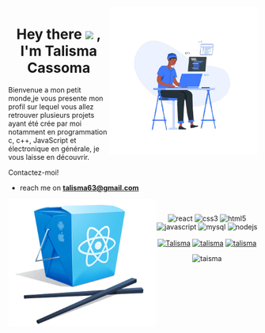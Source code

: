 <!--
**talisma-cassoma/talisma-cassoma** is a ✨ _special_ ✨ repository because its `README.md` (this file) appears on your GitHub profile.-->
<img src="images/me.png" align="right" width="300">
<h1 align="center">Hey there <img src="https://media.giphy.com/media/hvRJCLFzcasrR4ia7z/giphy.gif" width="30px"> , I'm Talisma Cassoma</h1>
<p align="left">
  Bienvenue a mon petit monde,je vous presente mon profil sur lequel vous allez retrouver plusieurs projets ayant été crée par moi notamment en programmation c, c++, JavaScript et électronique en générale, je vous laisse en découvrir.</p>

Contactez-moi! 


- reach me on **talisma63@gmail.com**

<img src="images/react.png" align="left" width="300"><br>
<p align="center">
<img src="https://devicons.github.io/devicon/devicon.git/icons/react/react-original-wordmark.svg" alt="react" width="20" height="20"/>
<img src="https://devicons.github.io/devicon/devicon.git/icons/css3/css3-original-wordmark.svg" alt="css3"  width="20" height="20"/>
<img src="https://devicons.github.io/devicon/devicon.git/icons/html5/html5-original-wordmark.svg" alt="html5"  width="20" height="20"/>
<img src="https://devicons.github.io/devicon/devicon.git/icons/javascript/javascript-original.svg" alt="javascript" width="20" height="20"/>
<img src="https://devicons.github.io/devicon/devicon.git/icons/mysql/mysql-original-wordmark.svg" alt="mysql" width="20" height="20"/>
<img src="https://devicons.github.io/devicon/devicon.git/icons/nodejs/nodejs-original.svg" alt="nodejs" width="20" height="20"/></p><p align="center">
</p>

<p align="center">
<a href="https://www.linkedin.com/in/talisma-manuel-88ba571b2/" target="blank"><img align="center" src="https://cdn.jsdelivr.net/npm/simple-icons@3.0.1/icons/linkedin.svg" alt="Talisma" height="20" width="20" /></a>
<a href="https://www.facebook.com/talisma.cassoma.79462815/" target="blank"><img align="center" src="https://cdn.jsdelivr.net/npm/simple-icons@3.0.1/icons/facebook.svg" alt="talisma" height="20" width="20" /></a>
<a href="https://www.instagram.com/mr.cassoma/" target="blank"><img align="center" src="https://cdn.jsdelivr.net/npm/simple-icons@3.0.1/icons/instagram.svg" alt="talisma" height="20" width="20" /></a>
</p>
<p align="center"> <img src="https://komarev.com/ghpvc/?username=talisma-cassoma" alt="taisma" /> </p>
